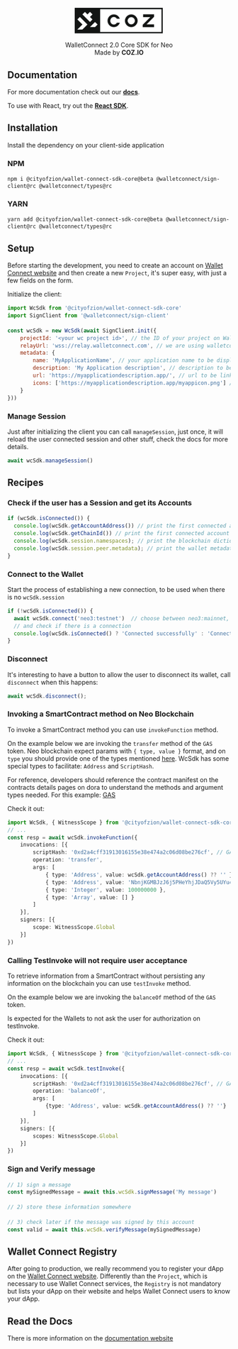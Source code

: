 <p align="center">
  <img
    src="https://raw.githubusercontent.com/CityOfZion/wallet-connect-sdk/develop/.github/resources/images/coz.png"
    width="200px;">
</p>

<p align="center">
  WalletConnect 2.0 Core SDK for Neo
  <br/> Made by <b>COZ.IO</b>
</p>

## Documentation
For more documentation check out our [**docs**](https://neon.coz.io/wksdk/core/index.html).

To use with React, try out the [**React SDK**](https://www.npmjs.com/package/@cityofzion/wallet-connect-sdk-react).


## Installation
Install the dependency on your client-side application
### NPM
```
npm i @cityofzion/wallet-connect-sdk-core@beta @walletconnect/sign-client@rc @walletconnect/types@rc
```
### YARN
```
yarn add @cityofzion/wallet-connect-sdk-core@beta @walletconnect/sign-client@rc @walletconnect/types@rc
```

## Setup
Before starting the development, you need to create an account on [Wallet Connect website](https://walletconnect.com/)
and then create a new `Project`, it's super easy, with just a few fields on the form.

Initialize the client:
```js
import WcSdk from '@cityofzion/wallet-connect-sdk-core'
import SignClient from '@walletconnect/sign-client'

const wcSdk = new WcSdk(await SignClient.init({
    projectId: '<your wc project id>', // the ID of your project on Wallet Connect website
    relayUrl: 'wss://relay.walletconnect.com', // we are using walletconnect's official relay server
    metadata: {
        name: 'MyApplicationName', // your application name to be displayed on the wallet
        description: 'My Application description', // description to be shown on the wallet
        url: 'https://myapplicationdescription.app/', // url to be linked on the wallet
        icons: ['https://myapplicationdescription.app/myappicon.png'] // icon to be shown on the wallet
    }
}))
```
### Manage Session
Just after initializing the client you can call `manageSession`, just once, it will reload the user connected session and other stuff, check the docs for more details.
```js
await wcSdk.manageSession()
```

## Recipes

### Check if the user has a Session and get its Accounts

```js
if (wcSdk.isConnected()) {
  console.log(wcSdk.getAccountAddress()) // print the first connected account address
  console.log(wcSdk.getChainId()) // print the first connected account chain info
  console.log(wcSdk.session.namespaces); // print the blockchain dictionary with methods, accounts and events
  console.log(wcSdk.session.peer.metadata); // print the wallet metadata
}
```

### Connect to the Wallet
Start the process of establishing a new connection, to be used when there is no `wcSdk.session`
```js
if (!wcSdk.isConnected()) {
  await wcSdk.connect('neo3:testnet')  // choose between neo3:mainnet, neo3:testnet or neo3:private
  // and check if there is a connection
  console.log(wcSdk.isConnected() ? 'Connected successfully' : 'Connection refused')
}
```

### Disconnect
It's interesting to have a button to allow the user to disconnect its wallet, call `disconnect` when this happens:
```js
await wcSdk.disconnect();
```

### Invoking a SmartContract method on Neo Blockchain
To invoke a SmartContract method you can use `invokeFunction` method.

On the example below we are invoking the `transfer` method of the `GAS` token. Neo blockchain expect params with
`{ type, value }` format, and on `type` you should provide one of the types mentioned
[here](https://neon.coz.io/wksdk/core/interfaces/Argument.html).
WcSdk has some special types to facilitate: `Address` and `ScriptHash`.

For reference, developers should reference
the contract manifest on the contracts details pages on dora to understand the methods and argument types needed.
For this example: [GAS](https://dora.coz.io/contract/neo3/mainnet/0xd2a4cff31913016155e38e474a2c06d08be276cf)

Check it out:
```ts
import WcSdk, { WitnessScope } from '@cityofzion/wallet-connect-sdk-core'
// ...
const resp = await wcSdk.invokeFunction({
    invocations: [{
        scriptHash: '0xd2a4cff31913016155e38e474a2c06d08be276cf', // GAS token
        operation: 'transfer',
        args: [
            { type: 'Address', value: wcSdk.getAccountAddress() ?? '' },
            { type: 'Address', value: 'NbnjKGMBJzJ6j5PHeYhjJDaQ5Vy5UYu4Fv' },
            { type: 'Integer', value: 100000000 },
            { type: 'Array', value: [] }
        ]
    }],
    signers: [{
        scope: WitnessScope.Global
    }]
})
```

### Calling TestInvoke will not require user acceptance
To retrieve information from a SmartContract without persisting any information on the blockchain you can use `testInvoke` method.

On the example below we are invoking the `balanceOf` method of the `GAS` token.

Is expected for the Wallets to not ask the user for authorization on testInvoke.

Check it out:
```ts
import WcSdk, { WitnessScope } from '@cityofzion/wallet-connect-sdk-core'
// ...
const resp = await wcSdk.testInvoke({
    invocations: [{
        scriptHash: '0xd2a4cff31913016155e38e474a2c06d08be276cf', // GAS token
        operation: 'balanceOf',
        args: [
            {type: 'Address', value: wcSdk.getAccountAddress() ?? ''}
        ]
    }],
    signers: [{
        scopes: WitnessScope.Global
    }]
})

```

### Sign and Verify message
```ts
// 1) sign a message
const mySignedMessage = await this.wcSdk.signMessage('My message')

// 2) store these information somewhere

// 3) check later if the message was signed by this account
const valid = await this.wcSdk.verifyMessage(mySignedMessage)
```

## Wallet Connect Registry
After going to production, we really recommend you to register your dApp on the [Wallet Connect website](https://walletconnect.com/).
Differently than the `Project`, which is necessary to use Wallet Connect services, the `Registry` is not mandatory but
lists your dApp on their website and helps Wallet Connect users to know your dApp.

## Read the Docs
There is more information on the [documentation website](https://neon.coz.io/wksdk/core/modules.html)

